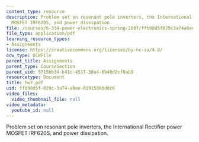 ```yaml
---
content_type: resource
description: Problem set on resonant pole inverters, the International Rectifier power
  MOSFET IRF620S, and power dissipation.
file: /courses/6-334-power-electronics-spring-2007/ffb98d5f029c3a74a8ee0191588bddc6_hw7.pdf
file_type: application/pdf
learning_resource_types:
- Assignments
license: https://creativecommons.org/licenses/by-nc-sa/4.0/
ocw_type: OCWFile
parent_title: Assignments
parent_type: CourseSection
parent_uid: 5715bb34-b41c-4517-38a4-6b40d2cf0ab9
resourcetype: Document
title: hw7.pdf
uid: ffb98d5f-029c-3a74-a8ee-0191588bddc6
video_files:
  video_thumbnail_file: null
video_metadata:
  youtube_id: null
---
```

Problem set on resonant pole inverters, the International Rectifier power MOSFET IRF620S, and power dissipation.